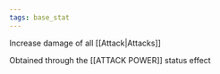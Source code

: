 ```yaml
---
tags: base_stat
---
```


Increase damage of all [[Attack|Attacks]]

Obtained through the [[ATTACK POWER]] status effect